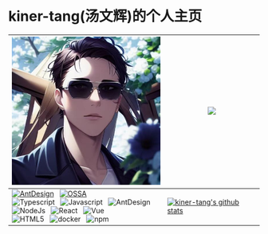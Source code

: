 # kiner-tang(汤文辉)的个人主页

| <img src="./assets/images/avatar.jpg" width="300" /> | <a href="https://github.com/kiner-tang"><img width="467" src="https://github-readme-stats.vercel.app/api/top-langs/?username=kiner-tang&locale=cn&theme=prussian&card_width=300" /></a> |
| ------------------------------------------------------------ | ------------------------------------------------------------ |
| [![AntDesign](https://img.shields.io/badge/Member_Of_AntDesign-blue?logo=antdesign)](https://github.com/ant-design) &nbsp; [![OSSA](https://img.shields.io/badge/Member_Of_OSSA-orange)](https://github.com/NeteaseYanxuan/OSSA) <br /> ![Typescript](https://img.shields.io/badge/-Typescript-E34F26?style=flat-square&logo=Typescript&logoColor=white) &nbsp; ![Javascript](https://img.shields.io/badge/-Javascript-E34F26?style=flat-square&logo=Javascript&logoColor=white) &nbsp; ![AntDesign](https://img.shields.io/badge/-AntDesign-E34F26?style=flat-square&logo=ant-design&logoColor=white) <br/> ![NodeJs](https://img.shields.io/badge/-NodeJs-E34F26?style=flat-square&logo=Node.js&logoColor=white) &nbsp; ![React](https://img.shields.io/badge/-React-E34F26?style=flat-square&logo=react&logoColor=white) &nbsp; ![Vue](https://img.shields.io/badge/-Vue-E34F26?style=flat-square&logo=vue.js&logoColor=white) <br/> ![HTML5](https://img.shields.io/badge/-HTML5-E34F26?style=flat-square&logo=HTML5&logoColor=white) &nbsp; ![docker](https://img.shields.io/badge/-Docker-E34F26?style=flat-square&logo=docker&logoColor=white) &nbsp; ![npm](https://img.shields.io/badge/-NPM-E34F26?style=flat-square&logo=npm&logoColor=white) | [![kiner-tang's github stats](https://github-readme-stats.vercel.app/api?username=kiner-tang&theme=prussian&include_all_commits=true&show_icons=true&locale=cn&card_width=300)](https://github.com/kiner-tang) |

